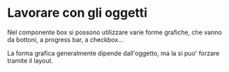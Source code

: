 # Lavorare con gli oggetti

Nel componente box si possono utilizzare varie forme grafiche, che vanno da bottoni, a progress bar, a checkbox...

La forma grafica generalmente dipende dall'oggetto, ma la si puo' forzare tramite il layout.

